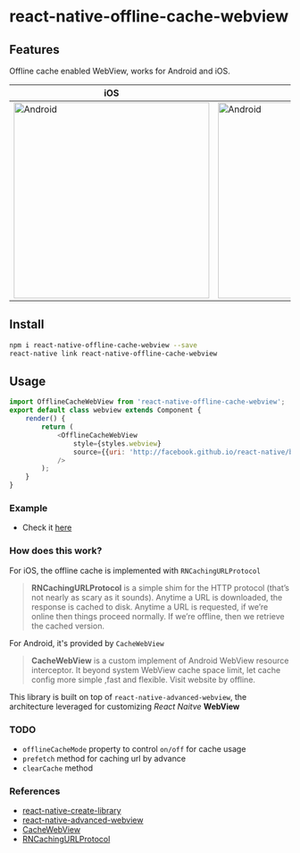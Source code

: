 # react-native-offline-cache-webview

## Features
Offline cache enabled WebView, works for Android and iOS.

iOS | Android
------- | ----
<img title="Android" src="https://i.imgur.com/81c9Gn5.png" width="350"> | <img title="Android" src="https://i.imgur.com/FNlkjkO.png" width="350">


## Install

```bash
npm i react-native-offline-cache-webview --save
react-native link react-native-offline-cache-webview
```

## Usage
```javascript
import OfflineCacheWebView from 'react-native-offline-cache-webview';
export default class webview extends Component {
    render() {
        return (
            <OfflineCacheWebView
                style={styles.webview}
                source={{uri: 'http://facebook.github.io/react-native/blog/2018/06/14/state-of-react-native-2018'}}
            />
        );
    }
}
```
### Example
* Check it [here](https://github.com/zhangtaii/react-native-offline-cache-webview/tree/master/example)


### How does this work?

For iOS, the offline cache is implemented with `RNCachingURLProtocol`
> **RNCachingURLProtocol** is a simple shim for the HTTP protocol (that’s not nearly as scary as it sounds). Anytime a URL is downloaded, the response is cached to disk. Anytime a URL is requested, if we’re online then things proceed normally. If we’re offline, then we retrieve the cached version.

For Android, it's provided by `CacheWebView`
> **CacheWebView** is a custom implement of Android WebView resource interceptor. It beyond system WebView cache space limit, let cache config more simple ,fast and flexible. Visit website by offline.

This library is built on top of `react-native-advanced-webview`, the architecture leveraged for customizing *React Naitve* **WebView**
### TODO

* `offlineCacheMode` property to control `on/off` for cache usage
* `prefetch` method for caching url by advance
* `clearCache` method


### References
* [react-native-create-library](https://github.com/frostney/react-native-create-library)
* [react-native-advanced-webview](https://github.com/magicismight/react-native-advanced-webview)
* [CacheWebView](https://github.com/yale8848/CacheWebView)
* [RNCachingURLProtocol](https://github.com/rnapier/RNCachingURLProtocol)
